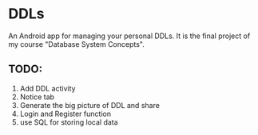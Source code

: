 # DDLs
An Android app for managing your personal DDLs.
It is the final project of my course "Database System Concepts".

## TODO:

1.  Add DDL activity
2.  Notice tab
3.  Generate the big picture of DDL and share
4.  Login and Register function
5.  use SQL for storing local data